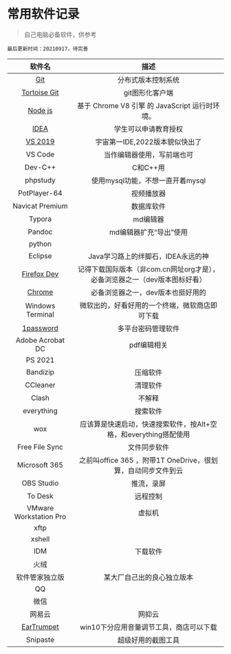 # 常用软件记录

> 自己电脑必备软件，供参考

`最后更新时间：20210917，待完善`

| 软件名 | 描述 |
|:-:|:-:|
|[Git](https://git-scm.com/)| 分布式版本控制系统 |
|[Tortoise Git](https://tortoisegit.org/)| git图形化客户端 |
|[Node js](https://nodejs.org/zh-cn/)| 基于 Chrome V8 引擎 的 JavaScript 运行时环境。 |
|[IDEA](https://www.jetbrains.com/idea/)| 学生可以申请教育授权 |
|[VS 2019](https://visualstudio.microsoft.com/zh-hans/vs/)| 宇宙第一IDE,2022版本貌似快出了 |
|VS Code| 当作编辑器使用，写前端也可 |
|Dev-C++| C和C++用 |
|phpstudy| 使用mysql功能，不想一直开着mysql |
|PotPlayer-64| 视频播放器 |
|Navicat Premium| 数据库软件 |
|Typora| md编辑器 |
|Pandoc| md编辑器扩充“导出”使用 |
|python|    |
|Eclipse| Java学习路上的绊脚石，IDEA永远的神 |
|[Firefox Dev](https://www.mozilla.org/zh-CN/firefox/new/)| 记得下载国际版本（非com.cn网址org才是），必备浏览器之一（dev版本图标好看） |
|[Chrome](https://www.google.cn/chrome/)| 必备浏览器之一，dev版本也挺好用的 |
|Windows Terminal| 微软出的，好看好用的一个终端，微软商店即可下载 |
|[1password](https://1password.com/)| 多平台密码管理软件 |
|Adobe Acrobat DC| pdf编辑相关 |
|PS 2021|  |
|Bandizip| 压缩软件 |
|CCleaner| 清理软件 |
|Clash| 不解释 |
|everything| 搜索软件 |
|wox| 应该算是快速启动，快速搜索软件，按Alt+空格，和everything搭配使用 |
|Free File Sync| 文件同步软件 |
|Microsoft 365| 之前叫office 365 ，附带1T OneDrive，很划算，自动同步文件到云 |
|OBS Studio| 推流，录屏 |
|To Desk| 远程控制 |
|VMware Workstation Pro| 虚拟机 |
|xftp| |
|xshell|   |
|IDM| 下载软件 |
|火绒| |
|软件管家独立版| 某大厂自己出的良心独立版本 |
|QQ|   |
|微信| |
|网易云| 网抑云 |
|[EarTrumpet](https://github.com/File-New-Project/EarTrumpet)| win10下分应用音量调节工具，商店可以下载 |
| Snipaste | 超级好用的截图工具 |
